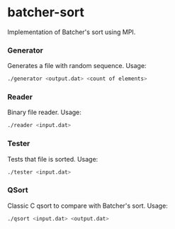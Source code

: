 # batcher-sort
Implementation of Batcher's sort using MPI.

### Generator
Generates a file with random sequence.
Usage:
```sh
./generator <output.dat> <count of elements>
```

### Reader
Binary file reader.
Usage:
```sh
./reader <input.dat>
```

### Tester
Tests that file is sorted.
Usage:
```sh
./tester <input.dat>
```

### QSort
Classic C qsort to compare with Batcher's sort.
Usage:
```sh
./qsort <input.dat> <output.dat>
```
